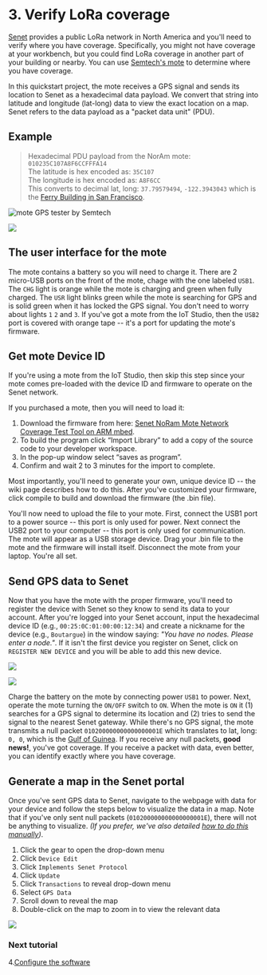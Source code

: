 # 3. Verify LoRa coverage 
[Senet](https://portal.senetco.com/) provides a public LoRa network in North America and you'll need to verify where you have coverage. Specifically, you might not have coverage at your workbench, but you could find LoRa coverage in another part of your building or nearby. You can use [Semtech's mote](http://www.semtech.com/images/datasheet/NorAmMote_User_Guide_3v0.2.pdf) to determine where you have coverage.  
  
In this quickstart project, the mote receives a GPS signal and sends its location to Senet as a hexadecimal data payload.  We convert that string into latitude and longitude (lat-long) data to view the exact location on a map. Senet refers to the data payload as a "packet data unit" (PDU). 

## Example
>Hexadecimal PDU payload from the NorAm mote: `010235C107A8F6CCFFFA14`  
>The latitude is hex encoded as: `35C107`  
>The longitude is hex encoded as: `A8F6CC`  
>This converts to decimal lat, long: `37.79579494`, `-122.3943043` which is the [Ferry Building in San Francisco](https://www.google.com/maps/place/Ferry+Building/@37.7940467,-122.3962511,17z/data=!4m2!3m1!1s0x0000000000000000:0x6cf7a313d6a53ec7).     
  	   	 
![mote GPS tester by Semtech](NorAm_mote.jpg)

![](norammote_img5.png)

## The user interface for the mote
The mote contains a battery so you will need to charge it.  There are 2 micro-USB ports on the front of the mote, chage with the one labeled `USB1`.  The `CHG` light is orange while the mote is charging and green when fully charged. The `USR` light blinks green while the mote is searching for GPS and is solid green when it has locked the GPS signal.  You don't need to worry about lights `1` `2` and `3`. If you've got a mote from the IoT Studio, then the `USB2` port is covered with orange tape -- it's a port for updating the mote's firmware. 

## Get mote Device ID

If you're using a mote from the IoT Studio, then skip this step since your mote comes pre-loaded with the device ID and firmware to operate on the Senet network. 
 
If you purchased a mote, then you will need to load it:   
1. Download the firmware from here: [Senet NoRam Mote Network Coverage Test Tool on ARM mbed](https://developer.mbed.org/teams/Senet/code/Senet-NAMote/).   
2.  To build the program click “Import Library” to add a copy of the source code  to your developer workspace.
3. In the pop-up window select “saves as program”.   
4. Confirm and wait 2 to 3 minutes for the import to complete.     

Most importantly, you'll need to generate your own, unique device ID -- the wiki page describes how to do this. After you've customized your firmware, click compile to build and download the firmware (the .bin file).

You'll now need to upload the file to your mote. First, connect the USB1 port to a power source -- this port is only used for power.  Next connect the USB2 port to your computer -- this port is only used for communication.  The mote will appear as a USB storage device. Drag your .bin file to the mote and the firmware will install itself.  Disconnect the mote from your laptop. You're all set.
 
## Send GPS data to Senet
Now that you have the mote with the proper firmware, you'll need to register the device with Senet so they know to send its data to your account.  After you're logged into your Senet account, input the hexadecimal device ID (e.g., `00:25:0C:01:00:00:12:34`) and create a nickname for the device (e.g., `Boutargue`) in the window saying: _"You have no nodes. Please enter a node."_. If it isn't the first device you register on Senet, click on `REGISTER NEW DEVICE` and you will be able to add this new device.  

![](Senet_register_device.png)

![](Senet_new_node.png)

Charge the battery on the mote by connecting power `USB1` to power.  Next, operate the mote turning the `ON/OFF` switch to `ON`. When the mote is `ON` it (1) searches for a GPS signal to determine its location and (2) tries to send the signal to the nearest Senet gateway.  While there's no GPS signal, the mote transmits a null packet `010200000000000000001E` which translates to lat, long: `0, 0`, which is the [Gulf of Guinea](https://www.google.com/maps/place/0%C2%B000'00.0%22N+0%C2%B000'00.0%22E/@6.1567252,-4.3467511,4.41z/data=!4m2!3m1!1s0x0:0x0).  If you receive any null packets, **good news!**, you've got coverage.  If you receive a packet with data, even better, you can identify exactly where you have coverage.  

## Generate a map in the Senet portal
Once you've sent GPS data to Senet, navigate to the webpage with data for your device and follow the steps below to visualize the data in a map. Note that if you've only sent null packets (`010200000000000000001E`), there will not be anything to visualize. _(If you prefer, we've also detailed [how to do this manually](map_Senet_PDUs.md))_. 

1. Click the gear to open the drop-down menu
2. Click `Device Edit`
3. Click `Implements Senet Protocol`
4. Click `Update`
5. Click `Transactions` to reveal drop-down menu
6. Select `GPS Data`
7. Scroll down to reveal the map
8. Double-click on the map to zoom in to view the relevant data

![](Senet_map.png) 

### Next tutorial
4.[Configure the software](4_ConfigureSoftware.md) 
